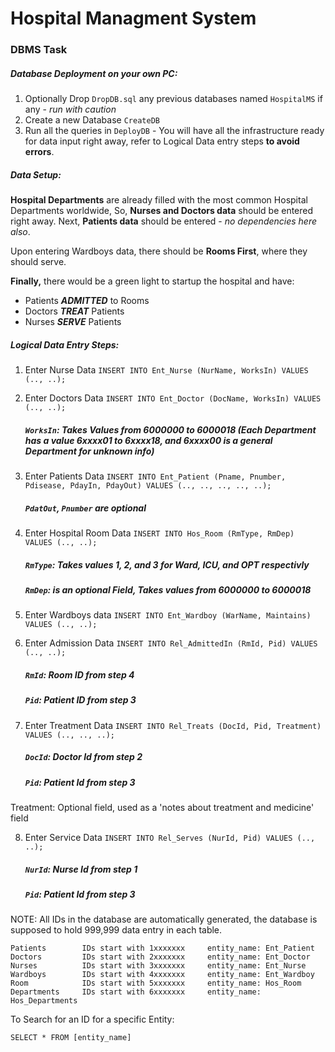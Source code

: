 # Hospital Managment System
### DBMS Task

##### Database Deployment on your own PC:

 1. Optionally Drop `DropDB.sql` any previous databases named `HospitalMS` if any - *run with caution*
 2. Create a new Database `CreateDB`
 3. Run all the queries in `DeployDB` - You will have all the infrastructure ready for data input right away, refer to Logical Data entry steps **to avoid errors**.

##### Data Setup:

**Hospital Departments** are already filled with the most common Hospital Departments worldwide, So, **Nurses and Doctors data** should be entered right away.
Next, **Patients data** should be entered - *no dependencies here also*.

Upon entering Wardboys data, there should be **Rooms First**, where they should serve.

**Finally,** there would be a green light to startup the hospital and have:

 - Patients ***ADMITTED*** to Rooms
 - Doctors ***TREAT*** Patients
 - Nurses ***SERVE*** Patients  
 
##### Logical Data Entry Steps:

1. Enter Nurse Data
`INSERT INTO Ent_Nurse (NurName, WorksIn) VALUES (.., ..);`
2. Enter Doctors Data
`INSERT INTO Ent_Doctor (DocName, WorksIn) VALUES (.., ..);`

	##### `WorksIn`: Takes Values from 6000000 to 6000018 (Each Department has a value 6xxxx01 to 6xxxx18, and 6xxxx00 is a general Department for unknown info)

3. Enter Patients Data
`INSERT INTO Ent_Patient (Pname, Pnumber, Pdisease, PdayIn, PdayOut) VALUES (.., .., .., .., ..);`
	##### `PdatOut`, `Pnumber` are optional

4. Enter Hospital Room Data
`INSERT INTO Hos_Room (RmType, RmDep) VALUES (.., ..);`
	##### `RmType`: Takes values 1, 2, and 3 for Ward, ICU, and OPT respectivly
	##### `RmDep`: is an optional Field, Takes values from 6000000 to 6000018

5. Enter Wardboys data
`INSERT INTO Ent_Wardboy (WarName, Maintains) VALUES (.., ..);`

6. Enter Admission Data
`INSERT INTO Rel_AdmittedIn (RmId, Pid) VALUES (.., ..);`
	##### `RmId`: Room ID from step 4
	##### `Pid`: Patient ID from step 3

7. Enter Treatment Data
`INSERT INTO Rel_Treats (DocId, Pid, Treatment) VALUES (.., .., ..);`
	##### `DocId`: Doctor Id from step 2
	##### `Pid`: Patient Id from step 3
Treatment: Optional field, used as a 'notes about treatment and medicine' field

8. Enter Service Data
`INSERT INTO Rel_Serves (NurId, Pid) VALUES (.., ..);`
	##### `NurId`: Nurse Id from step 1
	##### `Pid`: Patient Id from step 3




NOTE: 	All IDs in the database are automatically generated, the database is supposed to hold 999,999 data entry in each table.

	Patients 		IDs start with 1xxxxxxx		entity_name: Ent_Patient
	Doctors			IDs start with 2xxxxxxx		entity_name: Ent_Doctor 
	Nurses   		IDs start with 3xxxxxxx		entity_name: Ent_Nurse 
	Wardboys 		IDs start with 4xxxxxxx		entity_name: Ent_Wardboy 
	Room     		IDs start with 5xxxxxxx		entity_name: Hos_Room 
	Departments 	IDs start with 6xxxxxxx		entity_name: Hos_Departments

To Search for an ID for a specific Entity:

    SELECT * FROM [entity_name]